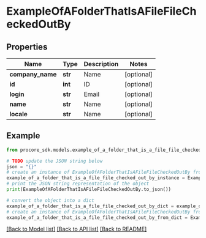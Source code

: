 # ExampleOfAFolderThatIsAFileFileCheckedOutBy


## Properties

Name | Type | Description | Notes
------------ | ------------- | ------------- | -------------
**company_name** | **str** | Name | [optional] 
**id** | **int** | ID | [optional] 
**login** | **str** | Email | [optional] 
**name** | **str** | Name | [optional] 
**locale** | **str** | Name | [optional] 

## Example

```python
from procore_sdk.models.example_of_a_folder_that_is_a_file_file_checked_out_by import ExampleOfAFolderThatIsAFileFileCheckedOutBy

# TODO update the JSON string below
json = "{}"
# create an instance of ExampleOfAFolderThatIsAFileFileCheckedOutBy from a JSON string
example_of_a_folder_that_is_a_file_file_checked_out_by_instance = ExampleOfAFolderThatIsAFileFileCheckedOutBy.from_json(json)
# print the JSON string representation of the object
print(ExampleOfAFolderThatIsAFileFileCheckedOutBy.to_json())

# convert the object into a dict
example_of_a_folder_that_is_a_file_file_checked_out_by_dict = example_of_a_folder_that_is_a_file_file_checked_out_by_instance.to_dict()
# create an instance of ExampleOfAFolderThatIsAFileFileCheckedOutBy from a dict
example_of_a_folder_that_is_a_file_file_checked_out_by_from_dict = ExampleOfAFolderThatIsAFileFileCheckedOutBy.from_dict(example_of_a_folder_that_is_a_file_file_checked_out_by_dict)
```
[[Back to Model list]](../README.md#documentation-for-models) [[Back to API list]](../README.md#documentation-for-api-endpoints) [[Back to README]](../README.md)


